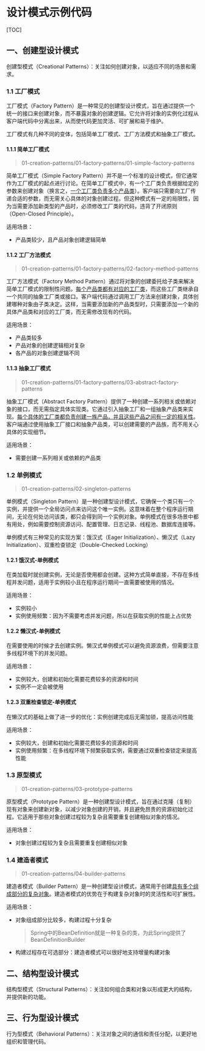 # 设计模式示例代码

[TOC]



## 一、创建型设计模式

创建型模式（Creational Patterns）：关注如何创建对象，以适应不同的场景和需求。

### 1.1 工厂模式

工厂模式（Factory Pattern）是一种常见的创建型设计模式，旨在通过提供一个统一的接口来创建对象，而不暴露对象的创建逻辑。它允许将对象的实例化过程从客户端代码中分离出来，从而使代码更加灵活、可扩展和易于维护。

工厂模式有几种不同的变体，包括简单工厂模式、工厂方法模式和抽象工厂模式。



#### 1.1.1 简单工厂模式

>   01-creation-patterns/01-factory-patterns/01-simple-factory-patterns

简单工厂模式（Simple Factory Pattern）并不是一个标准的设计模式，但它通常作为工厂模式的起点进行讨论。在简单工厂模式中，有一个工厂类负责根据给定的参数来创建对象（换言之，<u>一个工厂类负责多个产品类</u>）。客户端只需要向工厂传递合适的参数，而无需关心具体的对象创建过程。但这种模式有一定的局限性，因为当需要添加新类型的产品时，必须修改工厂类的代码，违背了开闭原则（Open-Closed Principle）。

适用场景：

-   产品类较少，且产品对象创建逻辑简单



#### 1.1.2 工厂方法模式

>   01-creation-patterns/01-factory-patterns/02-factory-method-patterns

工厂方法模式（Factory Method Pattern）通过将对象的创建委托给子类来解决简单工厂模式的限制性问题。<u>每个产品类都有对应的工厂类</u>，而这些工厂类继承自一个共同的抽象工厂类或接口。客户端代码通过调用工厂方法来创建对象，具体创建哪种对象由子类决定。这样，当需要添加新的产品类型时，只需要添加一个新的具体产品类和对应的工厂类，而无需修改现有的代码。

适用场景：

-   产品类较多
-   产品对象的创建逻辑相对复杂
-   各产品的对象创建逻辑不同



#### 1.1.3 抽象工厂模式

>   01-creation-patterns/01-factory-patterns/03-abstract-factory-patterns

抽象工厂模式（Abstract Factory Pattern）提供了一种创建一系列相关或依赖对象的接口，而无需指定具体实现类。它通过引入抽象工厂和一组抽象产品类来实现。<u>每个具体的工厂类都负责创建一族产品，并且这些产品之间有一定的相关性</u>。客户端通过使用抽象工厂接口和抽象产品类，可以创建需要的产品族，而不用关心具体的实现细节。

适用场景：

-   需要创建一系列相关或依赖的产品类



### 1.2 单例模式

>   01-creation-patterns/02-singleton-patterns

单例模式（Singleton Pattern）是一种创建型设计模式，它确保一个类只有一个实例，并提供一个全局访问点来访问这个唯一实例。这意味着在整个程序运行期间，无论在何处访问该类，都只会得到同一个实例对象。单例模式在很多场景中都有用处，例如需要控制资源访问、配置管理、日志记录、线程池、数据库连接等。

单例模式有三种常见的实现方案：饿汉式（Eager Initialization）、懒汉式（Lazy Initialization）、双重检查锁定（Double-Checked Locking）



#### 1.2.1 饿汉式-单例模式

在类加载时就创建实例，无论是否使用都会创建。这种方式简单直接，不存在多线程并发问题，适用于实例较小且在程序运行期间一直需要被使用的情况。

适用场景：

-   实例较小
-   实例使用频繁：因为不需要考虑并发问题，所以在获取实例的性能上占优势



#### 1.2.2 懒汉式-单例模式

在需要使用的时候才去创建实例。懒汉式单例模式可以避免资源浪费，但需要注意多线程环境下的并发问题。

适用场景：

-   实例较大，创建和初始化需要花费较多的资源和时间
-   实例不一定会被使用



#### 1.2.3 双重检查锁定-单例模式

在懒汉式的基础上做了进一步的优化：实例创建完成后无需加锁，提高访问性能

适用场景：

-   实例较大，创建和初始化需要花费较多的资源和时间
-   实例使用频繁：在多线程环境下频繁获取实例，需要通过双重检查锁定来提高性能



### 1.3 原型模式

>   01-creation-patterns/03-prototype-patterns

原型模式（Prototype Pattern）是一种创建型设计模式，旨在通过克隆（复制）现有对象来创建新对象，以减少对象创建的开销，并且避免昂贵的资源初始化过程。它适用于那些对象创建过程较为复杂且需要重复创建相似对象的情况。

适用场景：

-   对象创建过程较为复杂且需要重复创建相似对象



### 1.4 建造者模式

>   01-creation-patterns/04-builder-patterns

建造者模式（Builder Pattern）是一种创建型设计模式，通常用于创建<u>具有多个组成部分的复杂对象</u>。建造者模式的优势在于构建复杂对象时的灵活性和可扩展性。

适用场景：

-   对象组成部分比较多，构建过程十分复杂

    >   Spring中的BeanDefinition就是一种复杂的类，为此Spring提供了BeanDefinitionBuilder

-   构建过程存在可选部分：建造者模式可以很好地支持增量构建对象



## 二、结构型设计模式

结构型模式（Structural Patterns）：关注如何组合类和对象以形成更大的结构，并提供新的功能。





## 三、行为型设计模式

行为型模式（Behavioral Patterns）：关注对象之间的通信和责任分配，以更好地组织和管理代码。
